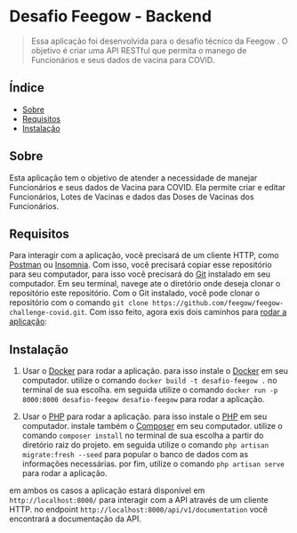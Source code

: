 # Desafio Feegow - Backend

> Essa aplicação foi desenvolvida para o desafio técnico da Feegow . O objetivo é criar uma API RESTful que permita o manego
de Funcionários e seus dados de vacina para COVID.

## Índice

- [Sobre](#sobre)
- [Requisitos](#requisitos)
- [Instalação](#instalação)

## Sobre

Esta aplicação tem o objetivo de atender a necessidade de manejar Funcionários e seus dados de Vacina para COVID.
Ela permite criar e editar Funcionários, Lotes de Vacinas e dados das Doses de Vacinas dos Funcionários.

## Requisitos

Para interagir com a aplicação, você precisará de um cliente HTTP, como [Postman](https://www.postman.com/) ou [Insomnia](https://insomnia.rest/).
Com isso, você precisará copiar esse repositório para seu computador, para isso você precisará do [Git](https://git-scm.com/downloads) instalado em seu computador.
Em seu terminal, navege ate o diretório onde deseja clonar o repositório este repositório.
Com o Git instalado, você pode clonar o repositório com o comando `git clone https://github.com/feegow/feegow-challenge-covid.git`.
Com isso feito, agora exis dois caminhos para [rodar a aplicação](#instalação):

## Instalação

1. Usar o [Docker](https://docs.docker.com/get-started/) para rodar a aplicação.
para isso instale o [Docker](https://docs.docker.com/desktop/) em seu computador.
utilize o comando `docker build -t desafio-feegow .` no terminal de sua escolha.
em seguida utilize o comando `docker run -p 8000:8000 desafio-feegow desafio-feegow` para rodar a aplicação.

2. Usar o [PHP](https://www.php.net/docs.php) para rodar a aplicação.
para isso instale o [PHP](https://www.php.net/downloads) em seu computador.
instale também o [Composer](https://getcomposer.org/download/) em seu computador.
utilize o comando `composer install` no terminal de sua escolha a partir do diretório raiz do projeto.
em seguida utilize o comando `php artisan migrate:fresh --seed` para popular o banco de dados com as informações necessárias.
por fim, utilize o comando `php artisan serve` para rodar a aplicação.

em ambos os casos a aplicação estará disponível em `http://localhost:8000/` para interagir com a API através de um cliente HTTP.
no endpoint `http://localhost:8000/api/v1/documentation` você encontrará a documentação da API.
